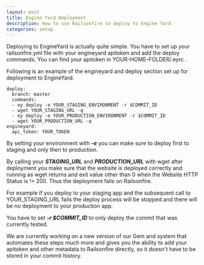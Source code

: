 ```yaml
---
layout: post
title: Engine Yard Deployment
description: How to use Railsonfire to deploy to Engine Yard
categories: setup
---
```


Deploying to EngineYard is actually quite simple. You have to set up your railsonfire.yml file with your engineyard apitoken and add the deploy commands. You can find your apitoken in YOUR-HOME-FOLDER/.eyrc .

Following is an example of the engineyard and deploy section set up for deployment to EngineYard.

    deploy:
      branch: master
      commands:
      - ey deploy -e YOUR_STAGING_ENVIRONMENT -r $COMMIT_ID
      - wget YOUR_STAGING_URL -q
      - ey deploy -e YOUR_PRODUCTION_ENVIRONMENT -r $COMMIT_ID
      - wget YOUR_PRODUCTION_URL -q
    engineyard:
      api_token: YOUR_TOKEN

By setting your environment with ***-e*** you can make sure to deploy first to staging and only then to production.

By calling your ***STAGING_URL*** and ***PRODUCTION_URL*** with wget after deployment you make sure that the website is deployed correctly and running as wget returns and exit value other than 0 when the Website HTTP Status is != 200. Thus the deployment fails on Railsonfire.

For example if you deploy to your staging app and the subsequent call to YOUR_STAGING_URL fails the deploy process will be stopped and there will be no deployment to your production app.

You have to set ***-r $COMMIT_ID*** to only deploy the commit that was currently tested.

We are currently working on a new version of our Gem and system that automates these steps much more and gives you the ability to add your apitoken and other metadata to Railsonfire directly, so it doesn't have to be stored in your commit history.